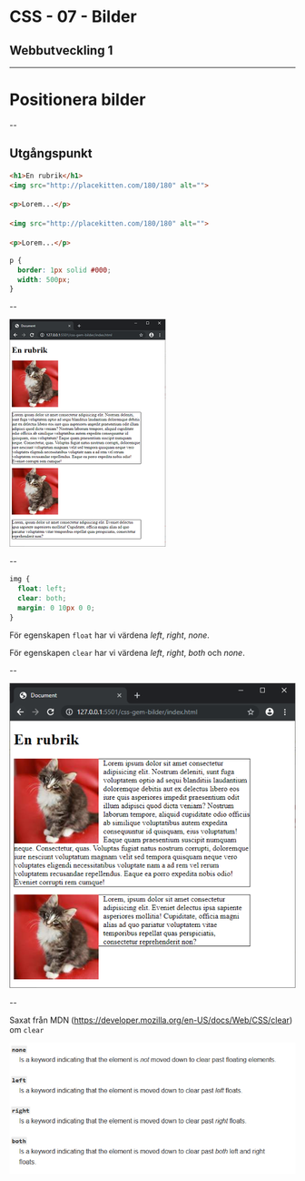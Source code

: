 # CSS - 07 - Bilder

## Webbutveckling 1

---

# Positionera bilder

--

## Utgångspunkt

```html
<h1>En rubrik</h1>
<img src="http://placekitten.com/180/180" alt="">

<p>Lorem...</p>

<img src="http://placekitten.com/180/180" alt="">

<p>Lorem...</p>
```

```css
p {
  border: 1px solid #000;
  width: 500px;
}
```

--

![bild](images/css-bild-1.PNG)

--

```css
img {
  float: left;
  clear: both;
  margin: 0 10px 0 0;
}
```

För egenskapen `float` har vi värdena *left*, *right*, *none*.

För egenskapen `clear` har vi värdena *left*, *right*, *both* och *none*.

--

![bild](images/css-bild-2.PNG)

--

Saxat från MDN (https://developer.mozilla.org/en-US/docs/Web/CSS/clear) om `clear`

![bild](images/css-bild-3.PNG)
